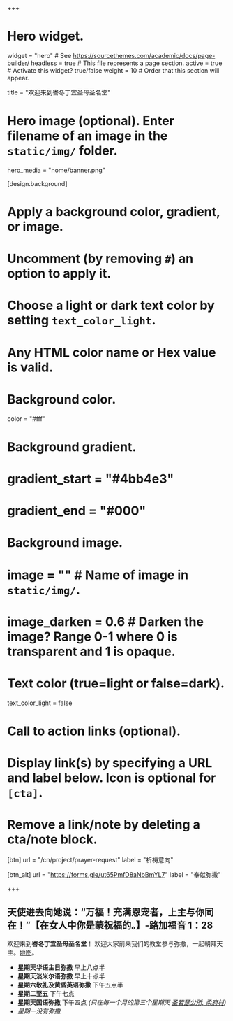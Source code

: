 +++
# Hero widget.
widget = "hero"  # See https://sourcethemes.com/academic/docs/page-builder/
headless = true  # This file represents a page section.
active = true  # Activate this widget? true/false
weight = 10  # Order that this section will appear.

title = "欢迎来到峇冬丁宜圣母圣名堂"

# Hero image (optional). Enter filename of an image in the `static/img/` folder.
hero_media = "home/banner.png"

[design.background]
  # Apply a background color, gradient, or image.
  #   Uncomment (by removing `#`) an option to apply it.
  #   Choose a light or dark text color by setting `text_color_light`.
  #   Any HTML color name or Hex value is valid.

  # Background color.
  color = "#fff"

  # Background gradient.
  # gradient_start = "#4bb4e3"
  # gradient_end = "#000"

  # Background image.
  # image = ""  # Name of image in `static/img/`.
  # image_darken = 0.6  # Darken the image? Range 0-1 where 0 is transparent and 1 is opaque.

  # Text color (true=light or false=dark).
  text_color_light = false

# Call to action links (optional).
#   Display link(s) by specifying a URL and label below. Icon is optional for `[cta]`.
#   Remove a link/note by deleting a cta/note block.
[btn]
  url = "/cn/project/prayer-request"
  label = "祈祷意向"

[btn_alt]
  url = "https://forms.gle/ut65PmfD8aNbBmYL7"
  label = "奉献弥撒"

+++
## 天使进去向她说：“万福！充满恩宠者，上主与你同在！”【在女人中你是蒙祝福的。】**-路加福音 1：28**

欢迎来到**峇冬丁宜圣母圣名堂**！ 欢迎大家前来我们的教堂参与弥撒，一起朝拜天主。[地图](https://goo.gl/maps/KrdspqMCE5Ph75Qe7)。

- **星期天华语主日弥撒** 早上八点半
- **星期天淡米尔语弥撒** 早上十点半
- **星期六敬礼及黄昏英语弥撒** 下午五点半
- **星期二至五** 下午七点
- **星期天国语弥撒** 下午四点 *(只在每一个月的第三个星期天 [圣若瑟公所, 柔府村](https://goo.gl/maps/7MYpwFbJVaFvSCni7))*
- *星期一没有弥撒*
